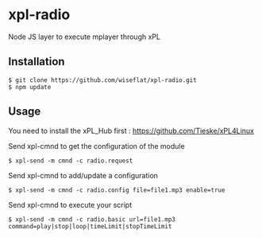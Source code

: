 # xpl-radio
Node JS layer to execute mplayer through xPL

## Installation

    $ git clone https://github.com/wiseflat/xpl-radio.git
    $ npm update

## Usage

You need to install the xPL_Hub first : https://github.com/Tieske/xPL4Linux

Send xpl-cmnd to get the configuration of the module

    $ xpl-send -m cmnd -c radio.request

Send xpl-cmnd to add/update a configuration

    $ xpl-send -m cmnd -c radio.config file=file1.mp3 enable=true

Send xpl-cmnd to execute your script

    $ xpl-send -m cmnd -c radio.basic url=file1.mp3 command=play|stop|loop|timeLimit|stopTimeLimit